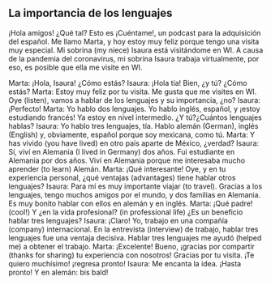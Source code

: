 ## La importancia de los lenguajes

¡Hola amigos! ¿Qué tal? Esto es ¡Cuéntame!, un podcast para la adquisición del español. Me llamo Marta, y hoy estoy muy feliz porque tengo una visita muy especial. Mi sobrina (my niece) Isaura está visitándome en WI. A causa de la pandemia del coronavirus, mi sobrina Isaura trabaja virtualmente, por eso, es posible que ella me visite en WI.

Marta: ¡Hola, Isaura! ¿Cómo estás?
Isaura: ¡Hola tía! Bien, ¿y tú? ¿Cómo estás?
Marta: Estoy muy feliz por tu visita. Me gusta que me visites en WI. Oye (listen), vamos a hablar de los lenguajes y su importancia, ¿no?
Isaura: ¡Perfecto!
Marta: Yo hablo dos lenguajes. Yo hablo inglés, español, y ¡estoy estudiando francés! Ya estoy en nivel intermedio. ¿Y tú?¿Cuántos lenguajes hablas?
Isaura: Yo hablo tres lenguajes, tía.  Hablo alemán (German), inglés (English) y, obviamente, español porque soy mexicana, como tú.
Marta: Y has vivido (you have lived) en otro país aparte de México, ¿verdad?
Isaura: Sí, viví en Alemania (I lived in Germany) dos años. Fui estudiante en Alemania por dos años. Viví en Alemania porque me interesaba mucho aprender (to learn) Alemán.
Marta: ¡Qué interesante! Oye, y en tu experiencia personal, ¿qué ventajas (advantages) tiene hablar otros lenguajes?
Isaura: Para mí es muy importante viajar (to travel). Gracias a los lenguajes, tengo muchos amigos por el mundo, y dos familias en Alemania. Es muy bonito hablar con ellos en alemán y en inglés.
Marta: ¡Qué padre! (cool!) Y ¿en la vida profesional? (in professional life) ¿Es un beneficio hablar tres lenguajes?
Isaura: ¡Claro! Yo, trabajo en una compañía (company) internacional. En la entrevista (interview) de trabajo, hablar tres lenguajes fue una ventaja decisiva. Hablar tres lenguajes me ayudó (helped me) a obtener el trabajo.
Marta: ¡Excelente! Bueno, ¡gracias por compartir (thanks for sharing) tu experiencia con nosotros! Gracias por tu visita. ¡Te quiero muchísimo!  ¡regresa pronto!
Isaura: Me encanta la idea.  ¡Hasta pronto! Y en alemán: bis bald!
